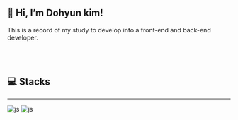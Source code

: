 ## 👋 Hi, I’m Dohyun kim!

This is a record of my study to develop into a front-end and back-end developer.

<br><br>
## 💻 Stacks
---
![js](https://img.shields.io/badge/JavaScript-F7DF1E?style=for-the-badge&logo=JavaScript&logoColor=white) 
![js](https://img.shields.io/badge/React-20232A?style=for-the-badge&logo=react&logoColor=61DAFB) 
        



